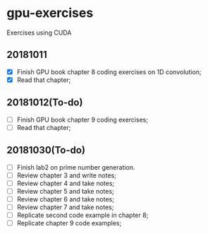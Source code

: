 # gpu-exercises
Exercises using CUDA

## 20181011
- [X] Finish GPU book chapter 8 coding exercises on 1D convolution;
- [X] Read that chapter;

## 20181012(To-do)
- [ ] Finish GPU book chapter 9 coding exercises;
- [ ] Read that chapter;

## 20181030(To-do)
- [ ] Finish lab2 on prime number generation.
- [ ] Review chapter 3 and write notes;
- [ ] Review chapter 4 and take notes;
- [ ] Review chapter 5 and take notes;
- [ ] Review chapter 6 and take notes;
- [ ] Review chapter 7 and take notes;
- [ ] Replicate second code example in chapter 8;
- [ ] Replicate chapter 9 code examples;

